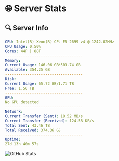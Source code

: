 # 🌐 Server Stats
## 🔍 Server Info
```yaml
CPU: Intel(R) Xeon(R) CPU E5-2699 v4 @ 1242.02MHz
CPU Usage: 0.50%
Cores: 44P | 88T
-----------------------------------
Memory:
Current Usage: 146.06 GB/503.74 GB
Available: 354.25 GB
-----------------------------------
Disk:
Current Usage: 65.72 GB/1.71 TB
Free: 1.56 TB
-----------------------------------
GPU:
No GPU detected
-----------------------------------
Network:
Current Transfer (Sent): 18.52 MB/s
Current Transfer (Received): 124.58 KB/s
Total Sent: 43.46 TB
Total Received: 374.36 GB
-----------------------------------
Uptime:
27d 13h 40m 57s
```
![GitHub Stats](https://img.shields.io/badge/Updated-2025-04-04_11:03:46-blue)